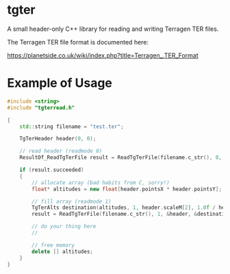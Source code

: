 # tgter
A small header-only C++ library for reading and writing Terragen TER files.

The Terragen TER file format is documented here:

https://planetside.co.uk/wiki/index.php?title=Terragen_.TER_Format


# Example of Usage

```cpp
#include <string>
#include "tgterread.h"

{
    std::string filename = "test.ter";

    TgTerHeader header(0, 0);

    // read header (readmode 0)
    ResultOf_ReadTgTerFile result = ReadTgTerFile(filename.c_str(), 0, &header, nullptr, nullptr);

    if (result.succeeded)
    {
        // allocate array (bad habits from C, sorry!)
        float* altitudes = new float[header.pointsX * header.pointsY];

        // fill array (readmode 1)
        TgTerAlts destination(altitudes, 1, header.scaleM[2], 1.0f / header.scaleM[2]);
        result = ReadTgTerFile(filename.c_str(), 1, &header, &destination, nullptr);

        // do your thing here
        //

        // free memory
        delete [] altitudes;
    }
}
```

